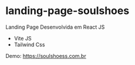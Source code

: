 # landing-page-soulshoes

Landing Page Desenvolvida em React JS

- Vite JS
- Tailwind Css

Demo: https://soulshoess.com.br
